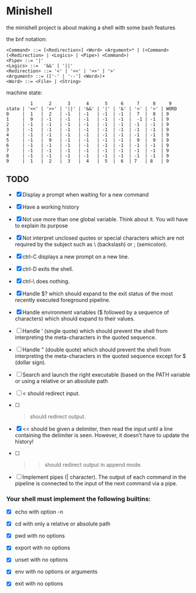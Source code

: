 # Minishell

the minishell project is about making a shell with some 
bash features

the bnf notation:
```bnf
<Command> ::= [<Redirection>] <Word> <Argument>* | (<Command> (<Redirection> | <Logics> | <Pipe>) <Command>)
<Pipe> ::= '|' 
<Logics> ::=  '&&' | '||'
<Redirection> ::= '<' | '<<' | '>>' | '>'
<Argument> ::= (['-' | '--'] <Word>)+
<Word> ::= <File> | <String>
```

machine state:

```
         1      2      3      4      5     6     7     8     9
state | '<<' | '>>' | '||' | '&&' | '|' | '&' | '<' | '>' | WORD
0     |  1   |  2   | -1   | -1   | -1  | -1  |  7  |  8  | 9
1     |  9   | -1   | -1   | -1   | -1  | -1  |  -1 | -1  | 9
2     | -1   | -1   | -1   | -1   | -1  | -1  | -1  | -1  | 9
3     | -1   | -1   | -1   | -1   | -1  | -1  | -1  | -1  | 9
4     | -1   | -1   | -1   | -1   | -1  | -1  | -1  | -1  | 9
5     | -1   |  9   | -1   | -1   | -1  | -1  |  9  |  9  | 9
6     | -1   | -1   | -1   | -1   | -1  | -1  | -1  | -1  | 9
7     | -1   | -1   | -1   | -1   | -1  | -1  | -1  | -1  | 9
8     | -1   | -1   | -1   | -1   | -1  | -1  | -1  | -1  | 9
9     |  1   |  2   |  3   |  4   |  5  |  6  | 7   | 8   | 9
```
## TODO

- [x] Display a prompt when waiting for a new command

- [x] Have a working history

- [x] Not use more than one global variable. Think about it. You will have to explain its purpose

- [x] Not interpret unclosed quotes or special characters which are not required by the subject such as \ (backslash) or ; (semicolon).

- [x] ctrl-C displays a new prompt on a new line.

- [x] ctrl-D exits the shell.

- [x] ctrl-\ does nothing.

- [x] Handle $? which should expand to the exit status of the most recently executed foreground pipeline.

- [x] Handle environment variables ($ followed by a sequence of characters) which should expand to their values.

- [ ] Handle ’ (single quote) which should prevent the shell from interpreting the meta-characters in the quoted sequence.

- [ ] Handle " (double quote) which should prevent the shell from interpreting the meta-characters in the quoted sequence except for $ (dollar sign).

- [ ] Search and launch the right executable (based on the PATH variable or using a relative or an absolute path

- [ ]  < should redirect input.

- [ ]  > should redirect output.

- [x] << should be given a delimiter, then read the input until a line containing the delimiter is seen. However, it doesn’t have to update the history!

- [ ] >> should redirect output in append mode.

- [ ] Implement pipes (| character). The output of each command in the pipeline is connected to the input of the next command via a pipe.

### Your shell must implement the following builtins:

- [x] echo with option -n

- [x] cd with only a relative or absolute path

- [x] pwd with no options

- [x] export with no options

- [x] unset with no options

- [x] env with no options or arguments

- [x] exit with no options
